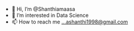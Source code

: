 - 👋 Hi, I’m @Shanthiamaasa
- 👀 I’m interested in Data Science
- 📫 How to reach me ...ashanthi1998@gmail.com

